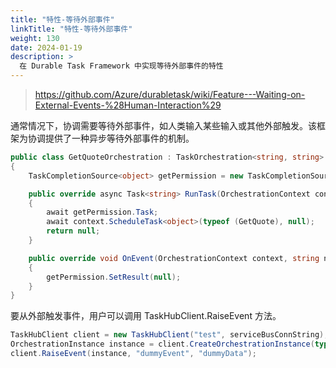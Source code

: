 ```yaml
---
title: "特性-等待外部事件"
linkTitle: "特性-等待外部事件"
weight: 130
date: 2024-01-19
description: >
  在 Durable Task Framework 中实现等待外部事件的特性
---
```


> https://github.com/Azure/durabletask/wiki/Feature---Waiting-on-External-Events-%28Human-Interaction%29

通常情况下，协调需要等待外部事件，如人类输入某些输入或其他外部触发。该框架为协调提供了一种异步等待外部事件的机制。

```c#
public class GetQuoteOrchestration : TaskOrchestration<string, string>
{
    TaskCompletionSource<object> getPermission = new TaskCompletionSource<object>(); 

    public override async Task<string> RunTask(OrchestrationContext context, string input)
    {
        await getPermission.Task;
        await context.ScheduleTask<object>(typeof (GetQuote), null);
        return null;
    }

    public override void OnEvent(OrchestrationContext context, string name, string input)
    {
        getPermission.SetResult(null);
    }
}
```

要从外部触发事件，用户可以调用 TaskHubClient.RaiseEvent 方法。

```c#
TaskHubClient client = new TaskHubClient("test", serviceBusConnString);
OrchestrationInstance instance = client.CreateOrchestrationInstance(typeof (GetQuoteOrchestration),  "quote")
client.RaiseEvent(instance, "dummyEvent", "dummyData");
```